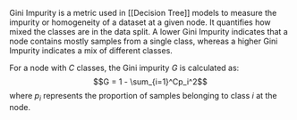 Gini Impurity is a metric used in [[Decision Tree]] models to measure the impurity or homogeneity of a dataset at a given node. It quantifies how mixed the classes are in the data split. A lower Gini Impurity indicates that a node contains mostly samples from a single class, whereas a higher Gini Impurity indicates a mix of different classes.

For a node with $C$ classes, the Gini impurity $G$ is calculated as:$$G = 1 - \sum_{i=1}^Cp_i^2$$where $p_i$ represents the proportion of samples belonging to class $i$ at the node.